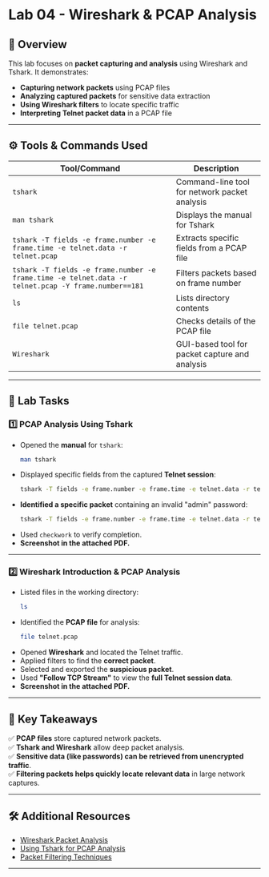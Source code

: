 
# Lab 04 - Wireshark & PCAP Analysis  

## 📖 Overview  
This lab focuses on **packet capturing and analysis** using Wireshark and Tshark. It demonstrates:  
- **Capturing network packets** using PCAP files  
- **Analyzing captured packets** for sensitive data extraction  
- **Using Wireshark filters** to locate specific traffic  
- **Interpreting Telnet packet data** in a PCAP file  

---

## ⚙️ **Tools & Commands Used**  
| Tool/Command   | Description |
|---------------|------------|
| `tshark` | Command-line tool for network packet analysis |
| `man tshark` | Displays the manual for Tshark |
| `tshark -T fields -e frame.number -e frame.time -e telnet.data -r telnet.pcap` | Extracts specific fields from a PCAP file |
| `tshark -T fields -e frame.number -e frame.time -e telnet.data -r telnet.pcap -Y frame.number==181` | Filters packets based on frame number |
| `ls` | Lists directory contents |
| `file telnet.pcap` | Checks details of the PCAP file |
| `Wireshark` | GUI-based tool for packet capture and analysis |

---

## 📂 **Lab Tasks**  

### 1️⃣ **PCAP Analysis Using Tshark**  
- Opened the **manual** for `tshark`:  
  ```bash
  man tshark
  ```
- Displayed specific fields from the captured **Telnet session**:  
  ```bash
  tshark -T fields -e frame.number -e frame.time -e telnet.data -r telnet.pcap
  ```
- **Identified a specific packet** containing an invalid "admin" password:  
  ```bash
  tshark -T fields -e frame.number -e frame.time -e telnet.data -r telnet.pcap -Y frame.number==181
  ```
- Used `checkwork` to verify completion.  
- **Screenshot in the attached PDF.**  

---

### 2️⃣ **Wireshark Introduction & PCAP Analysis**  
- Listed files in the working directory:  
  ```bash
  ls
  ```
- Identified the **PCAP file** for analysis:  
  ```bash
  file telnet.pcap
  ```
- Opened **Wireshark** and located the Telnet traffic.  
- Applied filters to find the **correct packet**.  
- Selected and exported the **suspicious packet**.  
- Used **"Follow TCP Stream"** to view the **full Telnet session data**.  
- **Screenshot in the attached PDF.**  

---

## 🎯 **Key Takeaways**  
✅ **PCAP files** store captured network packets.  
✅ **Tshark and Wireshark** allow deep packet analysis.  
✅ **Sensitive data (like passwords) can be retrieved from unencrypted traffic**.  
✅ **Filtering packets helps quickly locate relevant data** in large network captures.  

---

## 🛠 **Additional Resources**  
- [Wireshark Packet Analysis](https://www.wireshark.org/docs/)  
- [Using Tshark for PCAP Analysis](https://www.wireshark.org/docs/man-pages/tshark.html)  
- [Packet Filtering Techniques](https://www.networkcomputing.com/networking/how-use-wireshark-network-packet-analysis)  

---
